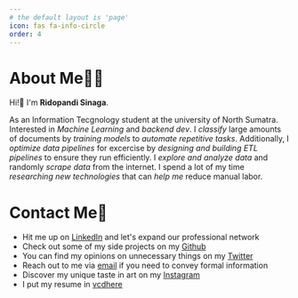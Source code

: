 ```yaml
---
# the default layout is 'page'
icon: fas fa-info-circle
order: 4
---
```


# About Me👨‍💻

Hi!👋 I'm **Ridopandi Sinaga**.

 As an Information Tecgnology student at the university of North Sumatra. Interested in *Machine Learning* and *backend dev*. I *classify* large amounts of documents by *training models* to *automate repetitive tasks*. Additionally, I *optimize data pipelines* for excercise by *designing and building ETL pipelines* to ensure they run efficiently. I *explore and analyze data* and randomly *scrape data* from the internet. I spend a lot of my time *researching new technologies* that can *help me* reduce manual labor.

# Contact Me🤙
- Hit me up on [LinkedIn](https://www.linkedin.com/in/ridopandi-sinaga) and let's expand our professional network
- Check out some of my side projects on my [Github](https://github.com/ridopandiSinaga)
- You can find my opinions on unnecessary things on my [Twitter](https://twitter.com/ridopandi__)
- Reach out to me via [email](ridosinaga037@gmail.com) if you need to convey formal information
- Discover my unique taste in art on my [Instagram](https://www.instagram.com/ridopandi/)
- I put my resume in [vcdhere]()                           
